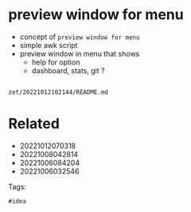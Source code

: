 # preview window for menu

- concept of `preview window for menu`
- simple awk script
- preview window in menu that shows
  - help for option
  - dashboard, stats, git ?

```
```

` zet/20221012102144/README.md `

# Related

- 20221012070318
- 20221008042814
- 20221006084204
- 20221006032546

Tags:

    #idea
